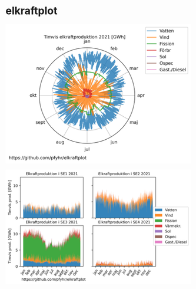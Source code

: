 ﻿# elkraftplot

![pol](https://github.com/pfyhr/elkraftplot/blob/master/plots/polar/kraftsystem_pol_2021.png)

![prod_SE](https://github.com/pfyhr/elkraftplot/blob/master/plots/stack_SE_prod/kraftsystem_stack_SEs_2021.png)
